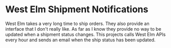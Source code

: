 # West Elm Shipment Notifications
West Elm takes a very long time to ship orders. They also provide an interface that I don't really like. As far as I know they provide no way to be updated when a shipment status changes. This projects calls West Elm APIs every hour and sends an email when the ship status has been updated.
